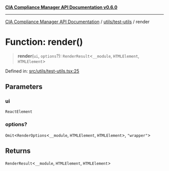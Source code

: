 [**CIA Compliance Manager API Documentation v0.6.0**](../../../README.md)

***

[CIA Compliance Manager API Documentation](../../../modules.md) / [utils/test-utils](../README.md) / render

# Function: render()

> **render**(`ui`, `options`?): `RenderResult`\<`__module`, `HTMLElement`, `HTMLElement`\>

Defined in: [src/utils/test-utils.tsx:25](https://github.com/Hack23/cia-compliance-manager/blob/ca083b463223765b22422b66b3a43930241849bd/src/utils/test-utils.tsx#L25)

## Parameters

### ui

`ReactElement`

### options?

`Omit`\<`RenderOptions`\<`__module`, `HTMLElement`, `HTMLElement`\>, `"wrapper"`\>

## Returns

`RenderResult`\<`__module`, `HTMLElement`, `HTMLElement`\>
